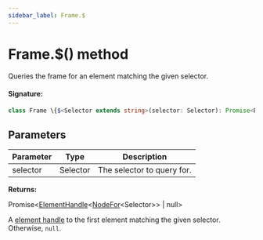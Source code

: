```yaml
---
sidebar_label: Frame.$
---
```


# Frame.$() method

Queries the frame for an element matching the given selector.

#### Signature:

```typescript
class Frame \{$<Selector extends string>(selector: Selector): Promise<ElementHandle<NodeFor<Selector>> | null>;\}
```

## Parameters

| Parameter | Type     | Description                |
| --------- | -------- | -------------------------- |
| selector  | Selector | The selector to query for. |

**Returns:**

Promise&lt;[ElementHandle](./puppeteer.elementhandle.md)&lt;[NodeFor](./puppeteer.nodefor.md)&lt;Selector&gt;&gt; \| null&gt;

A [element handle](./puppeteer.elementhandle.md) to the first element matching the given selector. Otherwise, `null`.
